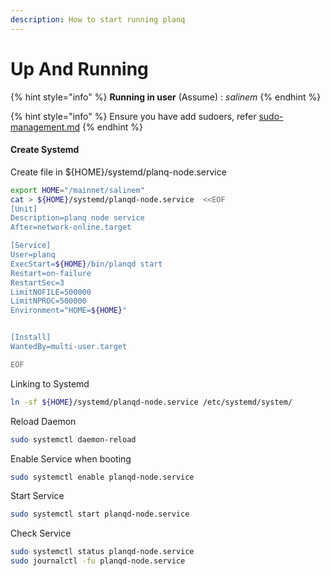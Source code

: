 ```yaml
---
description: How to start running planq
---
```


# Up And Running

{% hint style="info" %}
**Running in user** (Assume) : _salinem_
{% endhint %}

{% hint style="info" %}
Ensure you have add sudoers, refer [sudo-management.md](../../../security/sudo-management.md "mention")
{% endhint %}

#### Create Systemd

Create file in ${HOME}/systemd/planq-node.service

```bash
export HOME="/mainnet/salinem"
cat > ${HOME}/systemd/planqd-node.service  <<EOF
[Unit]
Description=planq node service
After=network-online.target

[Service]
User=planq
ExecStart=${HOME}/bin/planqd start 
Restart=on-failure
RestartSec=3
LimitNOFILE=500000
LimitNPROC=500000
Environment="HOME=${HOME}"


[Install]
WantedBy=multi-user.target

EOF
```

Linking to Systemd

```bash
ln -sf ${HOME}/systemd/planqd-node.service /etc/systemd/system/
```

Reload Daemon

```bash
sudo systemctl daemon-reload
```

Enable Service when booting

```bash
sudo systemctl enable planqd-node.service
```

Start Service

```bash
sudo systemctl start planqd-node.service
```

Check Service

```bash
sudo systemctl status planqd-node.service
sudo journalctl -fu planqd-node.service
```
